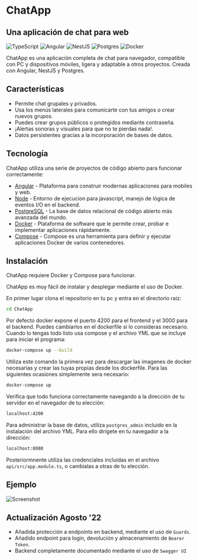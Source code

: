 # ChatApp

## Una aplicación de chat para web
![TypeScript](https://img.shields.io/badge/typescript-%23007ACC.svg?style=for-the-badge&logo=typescript&logoColor=white) ![Angular](https://img.shields.io/badge/angular-%23DD0031.svg?style=for-the-badge&logo=angular&logoColor=white) ![NestJS](https://img.shields.io/badge/nestjs-%23E0234E.svg?style=for-the-badge&logo=nestjs&logoColor=white) ![Postgres](https://img.shields.io/badge/postgres-%23316192.svg?style=for-the-badge&logo=postgresql&logoColor=white) ![Docker](https://img.shields.io/badge/docker-%230db7ed.svg?style=for-the-badge&logo=docker&logoColor=white)

ChatApp es una aplicación completa de chat para navegador, compatible con PC y dispositivos móviles, ligera y adaptable a otros proyectos.
Creada con Angular, NestJS y Postgres.

## Características

- Permite chat grupales y privados.
- Usa los menús laterales para comunicarte con tus amigos o crear nuevos grupos.
- Puedes crear grupos públicos o protegidos mediante contraseña.
- ¡Alertas sonoras y visuales para que no te pierdas nada!.
- Datos persistentes gracias a la incorporación de bases de datos.

## Tecnología

ChatApp utiliza una serie de proyectos de código abierto para funcionar correctamente:
- [Angular](https://angular.io/) - Plataforma para construir modernas aplicaciones para mobiles y web.
- [Node](https://nodejs.org/es/) - Entorno de ejecucion para javascript, manejo de lógica de eventos I/O en el backend.
- [PostgreSQL](https://www.postgresql.org/) - La base de datos relacional de código abierto más avanzada del mundo.
- [Docker](https://www.docker.com/) - Plataforma de software que le permite crear, probar e implementar aplicaciones rápidamente.
- [Compose](https://docs.docker.com/compose/) - Compose es una herramienta para definir y ejecutar aplicaciones Docker de varios contenedores.

## Instalación
ChatApp requiere Docker y Compose para funcionar.

ChatApp es muy fácil de instalar y desplegar mediante el uso de Docker.

En primer lugar clona el repositorio en tu pc y entra en el directorio raiz:

```sh
cd ChatApp
```

Por defecto docker expone el puerto 4200 para el frontend y el 3000 para el backend. Puedes cambiarlos
en el dockerfile si lo consideras necesario. Cuando lo tengas todo listo usa compose y el archivo YML
que se incluye para iniciar el programa:

```sh
docker-compose up --build
```

Utiliza este comando la primera vez para descargar las imagenes de docker necesarias y crear las tuyas
propias desde los dockerfile. Para las siguientes ocasiones simplemente sera necesario:

```sh
docker-compose up
```

Verifica que todo funciona correctamente navegando a la dirección de tu servidor en el navegador de tu elección:

```sh
localhost:4200
```

Para administrar la base de datos, utiliza `postgres_admin` incluido en la instalación del archivo YML. Para ello 
dirigete en tu navegador a la dirección:

```sh
localhost:8080
```

Posteriormnente utiliza las credenciales incluidas en el archivo `api/src/app.module.ts`, o cambialas a otras de tu
elección.

## Ejemplo

![Screenshot](https://user-images.githubusercontent.com/57690316/182557009-331a5c20-7ba1-4d9a-8a48-26d8c30077ca.png)

## Actualización Agosto '22

- Añadida protección a endpoints en backend, mediante el uso de `Guards`.
- Añadido endpoint para login, devolución y almacenamiento de `Bearer Token`.
- Backend completamente documentado mediante el uso de `Swagger UI`
